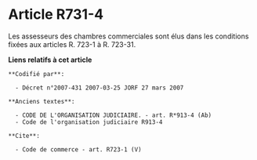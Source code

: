# Article R731-4

Les assesseurs des chambres commerciales sont élus dans les conditions fixées aux articles R. 723-1 à R. 723-31.

**Liens relatifs à cet article**

	**Codifié par**:

	  - Décret n°2007-431 2007-03-25 JORF 27 mars 2007

	**Anciens textes**:

	  - CODE DE L'ORGANISATION JUDICIAIRE. - art. R*913-4 (Ab)
	  - Code de l'organisation judiciaire R913-4

	**Cite**:

	  - Code de commerce - art. R723-1 (V)
